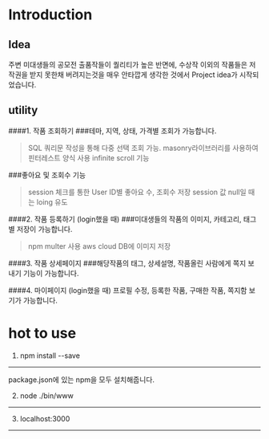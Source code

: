 Introduction
==============
Idea
------
주변 미대생들의 공모전 출품작들이 퀄리티가 높은 반면에, 수상작 이외의 작품들은 저작권을 받지 못한채 버려지는것을 매우 안타깝게 생각한 것에서 Project idea가 시작되었습니다. 

utility
-------
####1. 작품 조회하기
###테마, 지역, 상태, 가격별 조회가 가능합니다.
> SQL 쿼리문 작성을 통해 다중 선택 조회 가능.
> masonry라이브러리를 사용하여 핀터레스트 양식 사용
> infinite scroll 기능

###좋아요 및 조회수 기능
> session 체크를 통한 User ID별 좋아요 수, 조회수 저장
> session 값 null일 때는 loing 유도

####2. 작품 등록하기 (login했을 때)
###미대생들의 작품의 이미지, 카테고리, 태그 별 저장이 가능합니다.
> npm multer 사용
> aws cloud DB에 이미지 저장

####3. 작품 상세페이지
###해당작품의 태그, 상세설명, 작품올린 사람에게 쪽지 보내기 기능이 가능합니다.


####4. 마이페이지 (login했을 때)
프로필 수정, 등록한 작품, 구매한 작품, 쪽지함 보기가 가능합니다. 


hot to use
=====================
1. npm install --save
--------
package.json에 있는 npm을 모두 설치해줍니다.

2. node ./bin/www
----------------

3. localhost:3000
---------------------
